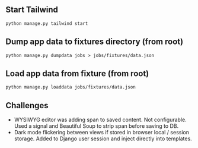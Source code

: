 ## Start Tailwind

`python manage.py tailwind start`

## Dump app data to fixtures directory (from root)

`python manage.py dumpdata jobs > jobs/fixtures/data.json `

## Load app data from fixture (from root)

`python manage.py loaddata jobs/fixtures/data.json`

## Challenges

- WYSIWYG editor was adding span to saved content. Not configurable. Used a signal and Beautiful Soup to strip span before saving to DB.
- Dark mode flickering between views if stored in browser local / session storage. Added to Django user session and inject directly into templates.
